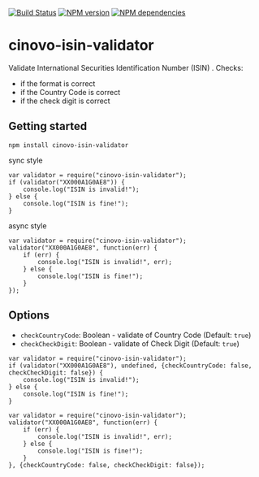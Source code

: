 
[![Build Status](https://secure.travis-ci.org/michaelwittig/node-isin-validator.png)](http://travis-ci.org/michaelwittig/node-isin-validator)
[![NPM version](https://badge.fury.io/js/cinovo-isin-validator.png)](http://badge.fury.io/js/cinovo-isin-validator)
[![NPM dependencies](https://david-dm.org/michaelwittig/node-isin-validator.png)](https://david-dm.org/michaelwittig/node-isin-validator)

# cinovo-isin-validator

Validate International Securities Identification Number (ISIN) . Checks:

* if the format is correct
* if the Country Code is correct
* if the check digit is correct

## Getting started

```
npm install cinovo-isin-validator
```

sync style

```
var validator = require("cinovo-isin-validator");
if (validator("XX000A1G0AE8")) {
	console.log("ISIN is invalid!");
} else {
	console.log("ISIN is fine!");
}
```

async style

```
var validator = require("cinovo-isin-validator");
validator("XX000A1G0AE8", function(err) {
	if (err) {
		console.log("ISIN is invalid!", err);
	} else {
		console.log("ISIN is fine!");
	}
});
```

## Options

* `checkCountryCode`: Boolean - validate of Country Code (Default: `true`)
* `checkCheckDigit`: Boolean -  validate of Check Digit (Default: `true`)

```
var validator = require("cinovo-isin-validator");
if (validator("XX000A1G0AE8"), undefined, {checkCountryCode: false, checkCheckDigit: false}) {
	console.log("ISIN is invalid!");
} else {
	console.log("ISIN is fine!");
}

var validator = require("cinovo-isin-validator");
validator("XX000A1G0AE8", function(err) {
	if (err) {
		console.log("ISIN is invalid!", err);
	} else {
		console.log("ISIN is fine!");
	}
}, {checkCountryCode: false, checkCheckDigit: false});
```
